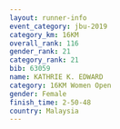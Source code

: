 ```yaml
---
layout: runner-info 
event_category: jbu-2019 
category_km: 16KM  
overall_rank: 116
gender_rank: 21
category_rank: 21
bib: 63059
name: KATHRIE K. EDWARD
category: 16KM Women Open
gender: Female
finish_time: 2-50-48
country: Malaysia
---
```

